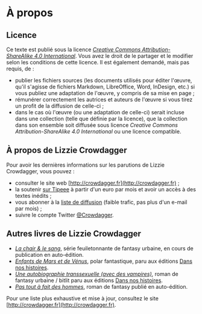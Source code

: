 À propos
========

Licence
--------

Ce texte est publié sous la licence [*Creative Commons
Attribution-ShareAlike 4.0 International*](https://creativecommons.org/licenses/by-sa/4.0/). Vous
avez le droit de le partager et le modifier selon les conditions de
cette licence. Il est également demandé, mais pas requis, de : 

* publier les fichiers sources (les documents utilisés pour éditer
  l'œuvre, qu'il s'agisse de fichiers Markdown, LibreOffice, Word,
  InDesign, etc.) si vous publiez une adaptation de l'œuvre, y compris
  de sa mise en page ; 
* rémunérer correctement les autrices et auteurs de l'œuvre si vous
  tirez un profit de la diffusion de celle-ci ; 
* dans le cas où l'œuvre (ou une adaptation de celle-ci) serait
  incluse dans une collection (telle que définie par la licence), que
  la collection dans son ensemble soit diffusée sous licence
  *Creative Commons Attribution-ShareAlike 4.0 International* ou une
  licence compatible. 

À propos de Lizzie Crowdagger 
-----------------------------

Pour avoir les dernières informations sur les parutions de Lizzie
Crowdagger, vous pouvez :

* consulter le site web [http://crowdagger.fr](http://crowdagger.fr) ;
* la soutenir [sur Tipeee](https://www.tipeee.com/lizzie-crowdagger) à
  partir d'un euro par mois et avoir un accès à des textes inédits ;
* vous abonner à la
[liste de diffusion](http://lists.crowdagger.fr/wws/info/crowdagger)
(faible trafic, pas plus d'un e-mail par mois) ;
* suivre le compte Twitter
[@Crowdagger](https://twitter.com/Crowdagger).

Autres livres de Lizzie Crowdagger 
----------------------------------

* [*La chair & le sang*](http://crowdagger.fr/index.php?post/2016/12/16/La-chair-le-sang-%28COMING-SOON%29), série feuiletonnante de fantasy urbaine, en cours de publication en auto-édition.
* [*Enfants de Mars et de Vénus*](http://crowdagger.fr/index.php?post/2015/12/03/Enfants-de-Mars-et-de-V%C3%A9nus),
polar fantastique, paru aux éditions [Dans nos histoires](http://dansnoshistoires.org).
* [*Une autobiographie transsexuelle (avec des vampires)*](http://crowdagger.fr/index.php?post/2011/10/16/Une-autobiographie-transsexuelle-%28avec-des-vampires%29), roman de
fantasy urbaine / bitlit paru aux éditions [Dans nos histoires](http://dansnoshistoires.org).
* [*Pas tout à fait des hommes*](http://crowdagger.fr/index.php?post/2010/08/12/Pas-tout-%C3%A0-fait-des-hommes),
roman de fantasy publié en
auto-édition.

Pour une liste plus exhaustive et mise à jour, consultez le site [http://crowdagger.fr](http://crowdagger.fr).

